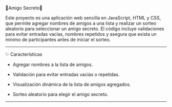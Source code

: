 🎁Amigo Secreto🎁

Este proyecto es una aplicación web sencilla en JavaScript, HTML y CSS, que permite agregar nombres de amigos a una lista y realizar un sorteo aleatorio para seleccionar un amigo secreto. El código incluye validaciones para evitar entradas vacías, nombres repetidos y asegura que exista un mínimo de participantes antes de iniciar el sorteo.

--------------------------------------------------------------------------------------------------------------------------------------------------------------

✨ Características

* Agregar nombres a la lista de amigos.

* Validación para evitar entradas vacías o repetidas.

* Visualización dinámica de la lista de amigos agregados.

* Sorteo aleatorio para elegir el amigo secreto.

_____________________________________________________________________________________________________________________________________________________________
